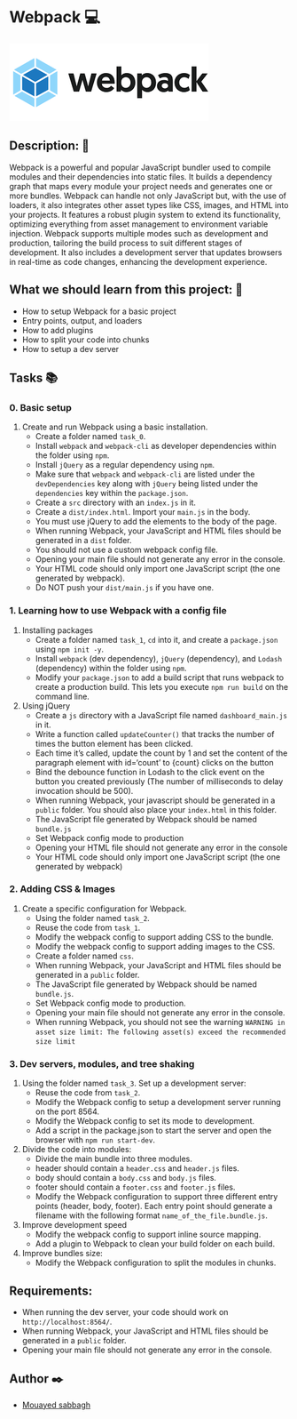 # Webpack 💻

<img src='image/images.png' title='redmepc'>

## Description: 💬
Webpack is a powerful and popular JavaScript bundler used to compile modules and their dependencies into static files. It builds a dependency graph that maps every module your project needs and generates one or more bundles. Webpack can handle not only JavaScript but, with the use of loaders, it also integrates other asset types like CSS, images, and HTML into your projects. It features a robust plugin system to extend its functionality, optimizing everything from asset management to environment variable injection. Webpack supports multiple modes such as development and production, tailoring the build process to suit different stages of development. It also includes a development server that updates browsers in real-time as code changes, enhancing the development experience.

## What we should learn from this project: 📑
- How to setup Webpack for a basic project
- Entry points, output, and loaders
- How to add plugins
- How to split your code into chunks
- How to setup a dev server

## Tasks 📚
### 0. Basic setup
1. Create and run Webpack using a basic installation.
    - Create a folder named `task_0`.
    - Install `webpack` and `webpack-cli` as developer dependencies within the folder using `npm`.
    - Install `jQuery` as a regular dependency using `npm`.
    - Make sure that `webpack` and `webpack-cli` are listed under the `devDependencies` key along with `jQuery` being listed under the `dependencies` key within the `package.json`.
    - Create a `src` directory with an `index.js` in it.
    - Create a `dist/index.html`. Import your `main.js` in the body.
    - You must use jQuery to add the elements to the body of the page.
    - When running Webpack, your JavaScript and HTML files should be generated in a `dist` folder.
    - You should not use a custom webpack config file.
    - Opening your main file should not generate any error in the console.
    - Your HTML code should only import one JavaScript script (the one generated by webpack).
    - Do NOT push your `dist/main.js` if you have one.

### 1. Learning how to use Webpack with a config file
1. Installing packages
    - Create a folder named `task_1`, `cd` into it, and create a `package.json` using `npm init -y`.
    - Install `webpack` (dev dependency), `jQuery` (dependency), and `Lodash` (dependency) within the folder using `npm`.
    - Modify your `package.json` to add a build script that runs webpack to create a production build. This lets you execute `npm run build` on the command line.
2. Using jQuery
    - Create a `js` directory with a JavaScript file named `dashboard_main.js` in it.
    - Write a function called `updateCounter()` that tracks the number of times the button element has been clicked.
    - Each time it’s called, update the count by 1 and set the content of the paragraph element with id=‘count’ to {count} clicks on the button
    - Bind the debounce function in Lodash to the click event on the button you created previously (The number of milliseconds to delay invocation should be 500).
    - When running Webpack, your javascript should be generated in a `public` folder. You should also place your `index.html` in this folder.
    - The JavaScript file generated by Webpack should be named `bundle.js`
    - Set Webpack config mode to production
    - Opening your HTML file should not generate any error in the console
    - Your HTML code should only import one JavaScript script (the one generated by webpack)

### 2. Adding CSS & Images
1. Create a specific configuration for Webpack.
    - Using the folder named `task_2`.
    - Reuse the code from `task_1`.
    - Modify the webpack config to support adding CSS to the bundle.
    - Modify the webpack config to support adding images to the CSS.
    - Create a folder named `css`.
    - When running Webpack, your JavaScript and HTML files should be generated in a `public` folder.
    - The JavaScript file generated by Webpack should be named `bundle.js`.
    - Set Webpack config mode to production.
    - Opening your main file should not generate any error in the console.
    - When running Webpack, you should not see the warning `WARNING in asset size limit: The following asset(s) exceed the recommended size limit`

### 3. Dev servers, modules, and tree shaking
1. Using the folder named `task_3`. Set up a development server:
    - Reuse the code from `task_2`.
    - Modify the Webpack config to setup a development server running on the port 8564.
    - Modify the Webpack config to set its mode to development.
    - Add a script in the package.json to start the server and open the browser with `npm run start-dev`.
2. Divide the code into modules:
    - Divide the main bundle into three modules.
    - header should contain a `header.css` and `header.js` files.
    - body should contain a `body.css` and `body.js` files.
    - footer should contain a `footer.css` and `footer.js` files.
    - Modify the Webpack configuration to support three different entry points (header, body, footer). Each entry point should generate a filename with the following format `name_of_the_file.bundle.js`.
3. Improve development speed
    - Modify the webpack config to support inline source mapping.
    - Add a plugin to Webpack to clean your build folder on each build.
4. Improve bundles size:
    - Modify the Webpack configuration to split the modules in chunks.
    
## Requirements:
- When running the dev server, your code should work on `http://localhost:8564/`.
- When running Webpack, your JavaScript and HTML files should be generated in a `public` folder.
- Opening your main file should not generate any error in the console.

## Author ✒️
- [Mouayed sabbagh](https://github.com/MOUAYEDSB)